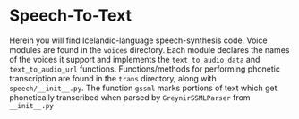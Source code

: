 # Speech-To-Text

Herein you will find Icelandic-language speech-synthesis code. Voice modules are
found in the `voices` directory. Each module declares the names of the voices it support and
implements the `text_to_audio_data` and `text_to_audio_url` functions.
Functions/methods for performing phonetic transcription are found in the `trans` directory,
along with `speech/__init__.py`. The function `gssml` marks portions of text
which get phonetically transcribed when parsed by `GreynirSSMLParser` from `__init__.py`
